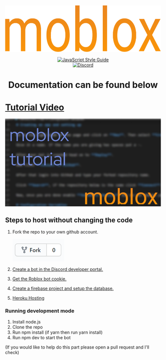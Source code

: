 <p align="center">
    <a href="https://discord.gg/gBTFE8r"><img src="/docs/moblox.png" alt="moblox bot" height="150" /></a>
</p>

<p align="center">
  <a href="https://standardjs.com"><img src="https://img.shields.io/badge/code_style-standard-brightgreen.svg" alt="JavaScript Style Guide"></a>
  <br>
  <a href="https://discord.gg/gBTFE8r"><img src="https://img.shields.io/discord/701227494631538699" alt="Discord"></a>
</p>

<h1 align="center">Documentation can be found below</h1>

# [Tutorial Video](https://www.youtube.com/watch?v=BVPKKGRoSVA&t=3s)

![thumbnail](./docs/youtube.png)

## Steps to host without changing the code

1. Fork the repo to your own github account.

   ![fork](./docs/fork.png)

1. [Create a bot in the Discord developer portal.](/docs/developer-portal.md)
1. [Get the Roblox bot cookie.](https://www.youtube.com/watch?v=zHODmGst480)
1. [Create a firebase project and setup the database.](/docs/firebase.md)
1. [Heroku Hosting](/docs/heroku.md)

### Running development mode

1. Install node.js
1. Clone the repo
1. Run npm install (if yarn then run yarn install)
1. Run npm dev to start the bot

(If you would like to help do this part please open a pull request and I'll check)
